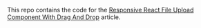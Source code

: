 This repo contains the code for the [Responsive React File Upload Component With Drag And Drop](https://dev.to/chandrapantachhetri/responsive-react-file-upload-component-with-drag-and-drop-4ef8) article.
